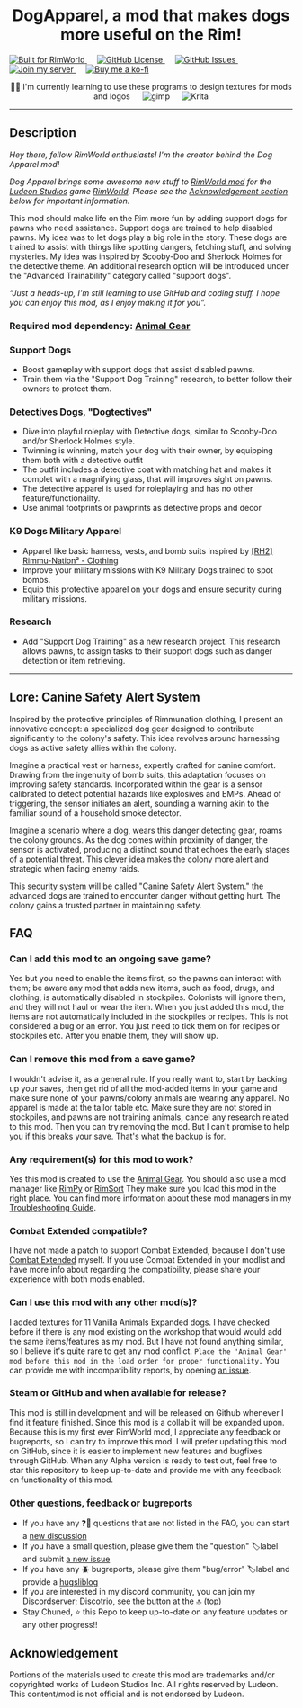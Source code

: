 <h1 align="center">DogApparel, a mod that makes dogs more useful on the Rim!</h1>

<p align="left">
<a href="https://rimworldgame.com">
  <img alt="Built for RimWorld" src="https://img.shields.io/badge/dynamic/xml?url=https%3A%2F%2Fraw.githubusercontent.com%2FChunnyluny%2FDogApparel%2Fmaster%2FAbout%2FAbout.xml&query=%2FModMetaData%2FsupportedVersions%2Fli%5Blast()%5D&label=Built%20for%20RimWorld&style=for-the-badge&color=magenta" />
</a>
&emsp;
<a href="https://github.com/Chunnyluny/DogApparel/blob/master/LICENSE">
  <img alt="GitHub License" src="https://img.shields.io/github/license/Chunnyluny/DogApparel?style=for-the-badge&logo=github&color=magenta" />
</a>
&emsp;
<a href="https://github.com/Chunnyluny/DogApparel/issues">
  <img alt="GitHub Issues" src="https://img.shields.io/github/issues/Chunnyluny/DogApparel?style=for-the-badge&logo=github&color=magenta" />
</a>
&emsp;
 <a href="https://discord.gg/NjbW9RTQkA" />
   <img alt="Join my server" src="https://img.shields.io/badge/join_me_on-discord-magenta?style=for-the-badge&logo=discord" />
</a>
&emsp;
 <a href="https://ko-fi.com/I2I8ND4C0">
  <img alt="Buy me a ko-fi" src="https://shields.io/badge/ko--fi-Buy_me_a_ko_fi-magenta?style=for-the-badge&logo=ko-fi" />
</a>
<div align="center">👩‍🎨 I'm currently learning to use these programs to design textures for mods and logos
&emsp;
   <img alt="gimp" src="https://img.shields.io/badge/gimp-magenta?style=for-the-badge&logo=gimp" />
&emsp;
  <img alt="Krita" src="https://img.shields.io/badge/Krita-magenta?style=for-the-badge&logo=krita" />
</div>

---

## Description

_Hey there, fellow RimWorld enthusiasts! I'm the creator behind the Dog Apparel mod!_

_Dog Apparel brings some awesome new stuff to [RimWorld mod](https://rimworldwiki.com/wiki/Mods) for the [Ludeon Studios](https://ludeon.com/) game [RimWorld](https://rimworldgame.com/). Please see the [Acknowledgement section](#acknowledgement) below for important information._

This mod should make life on the Rim more fun by adding support dogs for pawns who need assistance. Support dogs are trained to help disabled pawns. My idea was to let dogs play a big role in the story. These dogs are trained to assist with things like spotting dangers, fetching stuff, and solving mysteries. My idea was inspired by Scooby-Doo and Sherlock Holmes for the detective theme. An additional research option will be introduced under the "Advanced Trainability" category called "support dogs".

_“Just a heads-up, I'm still learning to use GitHub and coding stuff. I hope you can enjoy this mod, as I enjoy making it for you”._

### Required mod dependency: [Animal Gear](https://steamcommunity.com/workshop/filedetails/?id=1541438907)

### Support Dogs

- Boost gameplay with support dogs that assist disabled pawns.
- Train them via the "Support Dog Training" research, to better follow their owners to protect them.

### Detectives Dogs, "Dogtectives"

- Dive into playful roleplay with Detective dogs, similar to Scooby-Doo and/or Sherlock Holmes style.
- Twinning is winning, match your dog with their owner, by equipping them both with a detective outfit
- The outfit includes a detective coat with matching hat and makes it complet with a magnifying glass, that will improves sight on pawns.
- The detective apparel is used for roleplaying and has no other feature/functionailty.
- Use animal footprints or pawprints as detective props and decor

### K9 Dogs Military Apparel 

- Apparel like basic harness, vests, and bomb suits inspired by [[RH2] Rimmu-Nation² - Clothing](https://steamcommunity.com/workshop/filedetails/?id=2563506048)
- Improve your military missions with K9 Military Dogs trained to spot bombs.
- Equip this protective apparel on your dogs and ensure security during military missions.

### Research
- Add "Support Dog Training" as a new research project. This research allows pawns, to assign tasks to their support dogs such as danger detection or item retrieving.

---

## Lore: Canine Safety Alert System

Inspired by the protective principles of Rimmunation clothing, I present an innovative concept: a specialized dog gear designed to contribute significantly to the colony's safety. This idea revolves around harnessing dogs as active safety allies within the colony.

Imagine a practical vest or harness, expertly crafted for canine comfort. Drawing from the ingenuity of bomb suits, this adaptation focuses on improving safety standards. Incorporated within the gear is a sensor calibrated to detect potential hazards like explosives and EMPs. Ahead of triggering, the sensor initiates an alert, sounding a warning akin to the familiar sound of a household smoke detector.

Imagine a scenario where a dog, wears this danger detecting gear, roams the colony grounds. As the dog comes within proximity of danger, the sensor is activated, producing a distinct sound that echoes the early stages of a potential threat. This clever idea makes the colony more alert and strategic when facing enemy raids.

This security system will be called "Canine Safety Alert System." the advanced dogs are trained to encounter danger without getting hurt. The colony gains a trusted partner in maintaining safety.

## FAQ

### Can I add this mod to an ongoing save game?

Yes but you need to enable the items first, so the pawns can interact with them; be aware any mod that adds new items, such as food, drugs, and clothing, is automatically disabled in stockpiles. Colonists will ignore them, and they will not haul or wear the item. When you just added this mod, the items are not automatically included in the stockpiles or recipes. This is not considered a bug or an error. You just need to tick them on for recipes or stockpiles etc. After you enable them, they will show up.

### Can I remove this mod from a save game?

I wouldn't advise it, as a general rule. If you really want to, start by backing up your saves, then get rid of all the mod-added items in your game and make sure none of your pawns/colony animals are wearing any apparel. No apparel is made at the tailor table etc. Make sure they are not stored in stockpiles, and pawns are not training animals, cancel any research related to this mod. Then you can try removing the mod. But I can't promise to help you if this breaks your save. That's what the backup is for.

### Any requirement(s) for this mod to work?

Yes this mod is created to use the [Animal Gear](https://steamcommunity.com/workshop/filedetails/?id=1541438907). You should also use a mod manager like [RimPy](https://github.com/rimpy-custom/RimPy/releases) or [RimSort](https://github.com/RimSort/RimSort)
They make sure you load this mod in the right place. You can find more information about these mod managers in my [Troubleshooting Guide](https://github.com/Chunnyluny/troubleshootingguide/README.md).

### Combat Extended compatible?

I have not made a patch to support Combat Extended, because I don't use [Combat Extended](https://github.com/CombatExtended-Continued/CombatExtended) myself.
If you use Combat Extended in your modlist and have more info about regarding the compatibility, please share your experience with both mods enabled.

### Can I use this mod with any other mod(s)?

I added textures for 11 Vanilla Animals Expanded dogs. I have checked before if there is any mod existing on the workshop that would would add the same items/features as my mod. But I have not found anything similar, so I believe it's quite rare to get any mod conflict. ```Place the 'Animal Gear' mod before this mod in the load order for proper functionality.``` You can provide me with incompatibility reports, by opening [an issue](https://github.com/Chunnyluny/DogApparel/issues/new).

### Steam or GitHub and when available for release?

This mod is still in development and will be released on Github whenever I find it feature finished. Since this mod is a collab it will be expanded upon. Because this is my first ever RimWorld mod, I appreciate any feedback or bugreports, so I can try to improve this mod.
I will prefer updating this mod on GitHub, since it is easier to implement new features and bugfixes through GitHub. When any Alpha version is ready to test out, feel free to star this repository to keep up-to-date and provide me with any feedback on functionality of this mod.

### Other questions, feedback or bugreports

- If you have any ❓🤔 questions that are not listed in the FAQ, you can start a [new discussion](https://github.com/Chunnyluny/DogApparel/discussions)
- If you have a small question, please give them the "question" 🏷️label and submit [a new issue](https://github.com/Chunnyluny/DogApparel/issues/new)
- If you have any 🪲 bugreports, please give them "bug/error" 🏷️label and provide a [hugsliblog](https://steamcommunity.com/sharedfiles/filedetails/?id=2873415404)
- If you are interested in my discord community, you can join my Discordserver; Discotrio, see the button at the 🔝 (top)
- Stay Chuned, ⭐ this Repo to keep up-to-date on any feature updates or any other progress!!

## Acknowledgement

Portions of the materials used to create this mod are trademarks and/or copyrighted works of Ludeon Studios Inc. All rights reserved by Ludeon. This content/mod is not official and is not endorsed by Ludeon.
